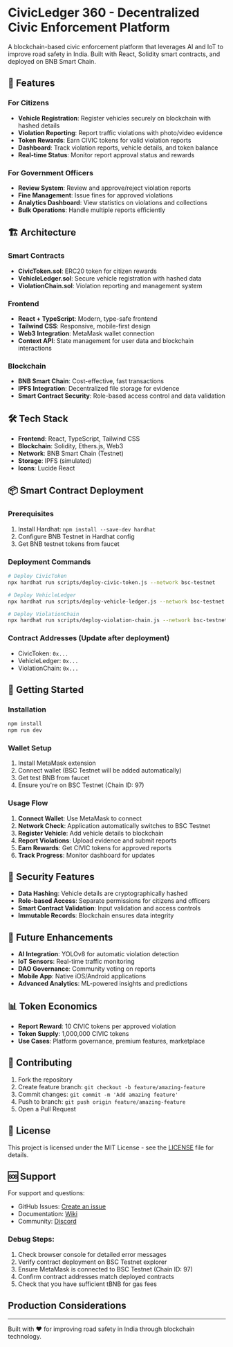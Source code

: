 # CivicLedger 360 - Decentralized Civic Enforcement Platform

A blockchain-based civic enforcement platform that leverages AI and IoT to improve road safety in India. Built with React, Solidity smart contracts, and deployed on BNB Smart Chain.

## 🚀 Features

### For Citizens
- **Vehicle Registration**: Register vehicles securely on blockchain with hashed details
- **Violation Reporting**: Report traffic violations with photo/video evidence
- **Token Rewards**: Earn CIVIC tokens for valid violation reports
- **Dashboard**: Track violation reports, vehicle details, and token balance
- **Real-time Status**: Monitor report approval status and rewards

### For Government Officers
- **Review System**: Review and approve/reject violation reports
- **Fine Management**: Issue fines for approved violations
- **Analytics Dashboard**: View statistics on violations and collections
- **Bulk Operations**: Handle multiple reports efficiently

## 🏗️ Architecture

### Smart Contracts
- **CivicToken.sol**: ERC20 token for citizen rewards
- **VehicleLedger.sol**: Secure vehicle registration with hashed data
- **ViolationChain.sol**: Violation reporting and management system

### Frontend
- **React + TypeScript**: Modern, type-safe frontend
- **Tailwind CSS**: Responsive, mobile-first design
- **Web3 Integration**: MetaMask wallet connection
- **Context API**: State management for user data and blockchain interactions

### Blockchain
- **BNB Smart Chain**: Cost-effective, fast transactions
- **IPFS Integration**: Decentralized file storage for evidence
- **Smart Contract Security**: Role-based access control and data validation

## 🛠️ Tech Stack

- **Frontend**: React, TypeScript, Tailwind CSS
- **Blockchain**: Solidity, Ethers.js, Web3
- **Network**: BNB Smart Chain (Testnet)
- **Storage**: IPFS (simulated)
- **Icons**: Lucide React

## 📦 Smart Contract Deployment

### Prerequisites
1. Install Hardhat: `npm install --save-dev hardhat`
2. Configure BNB Testnet in Hardhat config
3. Get BNB testnet tokens from faucet

### Deployment Commands
```bash
# Deploy CivicToken
npx hardhat run scripts/deploy-civic-token.js --network bsc-testnet

# Deploy VehicleLedger
npx hardhat run scripts/deploy-vehicle-ledger.js --network bsc-testnet

# Deploy ViolationChain
npx hardhat run scripts/deploy-violation-chain.js --network bsc-testnet
```

### Contract Addresses (Update after deployment)
- CivicToken: `0x...`
- VehicleLedger: `0x...`
- ViolationChain: `0x...`

## 🚀 Getting Started

### Installation
```bash
npm install
npm run dev
```

### Wallet Setup
1. Install MetaMask extension
2. Connect wallet (BSC Testnet will be added automatically)
3. Get test BNB from faucet
4. Ensure you're on BSC Testnet (Chain ID: 97)

### Usage Flow
1. **Connect Wallet**: Use MetaMask to connect
2. **Network Check**: Application automatically switches to BSC Testnet
3. **Register Vehicle**: Add vehicle details to blockchain
4. **Report Violations**: Upload evidence and submit reports
5. **Earn Rewards**: Get CIVIC tokens for approved reports
6. **Track Progress**: Monitor dashboard for updates

## 🔐 Security Features

- **Data Hashing**: Vehicle details are cryptographically hashed
- **Role-based Access**: Separate permissions for citizens and officers
- **Smart Contract Validation**: Input validation and access controls
- **Immutable Records**: Blockchain ensures data integrity

## 🎯 Future Enhancements

- **AI Integration**: YOLOv8 for automatic violation detection
- **IoT Sensors**: Real-time traffic monitoring
- **DAO Governance**: Community voting on reports
- **Mobile App**: Native iOS/Android applications
- **Advanced Analytics**: ML-powered insights and predictions

## 📊 Token Economics

- **Report Reward**: 10 CIVIC tokens per approved violation
- **Token Supply**: 1,000,000 CIVIC tokens
- **Use Cases**: Platform governance, premium features, marketplace

## 🤝 Contributing

1. Fork the repository
2. Create feature branch: `git checkout -b feature/amazing-feature`
3. Commit changes: `git commit -m 'Add amazing feature'`
4. Push to branch: `git push origin feature/amazing-feature`
5. Open a Pull Request

## 📄 License

This project is licensed under the MIT License - see the [LICENSE](LICENSE) file for details.

## 🆘 Support

For support and questions:
- GitHub Issues: [Create an issue](https://github.com/your-repo/issues)
- Documentation: [Wiki](https://github.com/your-repo/wiki)
- Community: [Discord](https://discord.gg/your-discord)

### Debug Steps:
1. Check browser console for detailed error messages
2. Verify contract deployment on BSC Testnet explorer
3. Ensure MetaMask is connected to BSC Testnet (Chain ID: 97)
4. Confirm contract addresses match deployed contracts
5. Check that you have sufficient tBNB for gas fees

## Production Considerations

---

Built with ❤️ for improving road safety in India through blockchain technology.